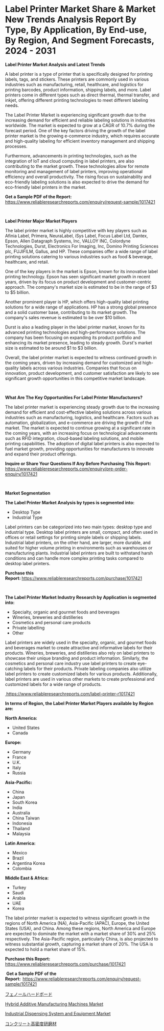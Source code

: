 <p><h1>Label Printer Market Share & Market New Trends Analysis Report By Type, By Application, By End-use, By Region, And Segment Forecasts, 2024 - 2031</h1></p><p><strong>Label Printer Market Analysis and Latest Trends</strong></p>
<p><p>A label printer is a type of printer that is specifically designed for printing labels, tags, and stickers. These printers are commonly used in various industries such as manufacturing, retail, healthcare, and logistics for printing barcodes, product information, shipping labels, and more. Label printers come in different types such as direct thermal, thermal transfer, and inkjet, offering different printing technologies to meet different labeling needs.</p><p>The Label Printer Market is experiencing significant growth due to the increasing demand for efficient and reliable labeling solutions in industries worldwide. The market is expected to grow at a CAGR of 10.7% during the forecast period. One of the key factors driving the growth of the label printer market is the growing e-commerce industry, which requires accurate and high-quality labeling for efficient inventory management and shipping processes.</p><p>Furthermore, advancements in printing technologies, such as the integration of IoT and cloud computing in label printers, are also contributing to the market growth. These technologies allow for remote monitoring and management of label printers, improving operational efficiency and overall productivity. The rising focus on sustainability and eco-friendly labeling solutions is also expected to drive the demand for eco-friendly label printers in the market.</p></p>
<p><strong>Get a Sample PDF of the Report:&nbsp;</strong> <a href="https://www.reliableresearchreports.com/enquiry/request-sample/1017421">https://www.reliableresearchreports.com/enquiry/request-sample/1017421</a></p>
<p>&nbsp;</p>
<p><strong>Label Printer Major Market Players</strong></p>
<p><p>The label printer market is highly competitive with key players such as Afinia Label, Primera, NeuraLabel, iSys Label, Focus Label Ltd, Dantex, Epson, Allen Datagraph Systems, Inc, VALLOY INC, Colordyne Technologies, Durst, Electronics For Imaging, Inc, Domino Printing Sciences plc, FUJIFILM, Gallus, and HP. These companies offer a wide range of label printing solutions catering to various industries such as food & beverage, healthcare, and retail.</p><p>One of the key players in the market is Epson, known for its innovative label printing technology. Epson has seen significant market growth in recent years, driven by its focus on product development and customer-centric approach. The company's market size is estimated to be in the range of $3 to $5 billion.</p><p>Another prominent player is HP, which offers high-quality label printing solutions for a wide range of applications. HP has a strong global presence and a solid customer base, contributing to its market growth. The company's sales revenue is estimated to be over $10 billion.</p><p>Durst is also a leading player in the label printer market, known for its advanced printing technologies and high-performance solutions. The company has been focusing on expanding its product portfolio and enhancing its market presence, leading to steady growth. Durst's market size is estimated to be around $1 to $3 billion.</p><p>Overall, the label printer market is expected to witness continued growth in the coming years, driven by increasing demand for customized and high-quality labels across various industries. Companies that focus on innovation, product development, and customer satisfaction are likely to see significant growth opportunities in this competitive market landscape.</p></p>
<p>&nbsp;</p>
<p><strong>What Are The Key Opportunities For Label Printer Manufacturers?</strong></p>
<p><p>The label printer market is experiencing steady growth due to the increasing demand for efficient and cost-effective labeling solutions across various industries such as manufacturing, logistics, and healthcare. Factors such as automation, globalization, and e-commerce are driving the growth of the market. The market is expected to continue growing at a significant rate in the coming years, with an increasing focus on technological advancements such as RFID integration, cloud-based labeling solutions, and mobile printing capabilities. The adoption of digital label printers is also expected to fuel market growth, providing opportunities for manufacturers to innovate and expand their product offerings.</p></p>
<p><strong>Inquire or Share Your Questions If Any Before Purchasing This Report:</strong> <a href="https://www.reliableresearchreports.com/enquiry/pre-order-enquiry/1017421">https://www.reliableresearchreports.com/enquiry/pre-order-enquiry/1017421</a></p>
<p>&nbsp;</p>
<p><strong>Market Segmentation</strong></p>
<p><strong>The Label Printer Market Analysis by types is segmented into:</strong></p>
<p><ul><li>Desktop Type</li><li>Industrial Type</li></ul></p>
<p><p>Label printers can be categorized into two main types: desktop type and industrial type. Desktop label printers are small, compact, and often used in offices or retail settings for printing simple labels or shipping labels. Industrial label printers, on the other hand, are larger, more durable, and suited for higher volume printing in environments such as warehouses or manufacturing plants. Industrial label printers are built to withstand harsh conditions and can handle more complex printing tasks compared to desktop label printers.</p></p>
<p><strong>Purchase this Report:&nbsp;</strong><a href="https://www.reliableresearchreports.com/purchase/1017421">https://www.reliableresearchreports.com/purchase/1017421</a></p>
<p>&nbsp;</p>
<p><strong>The Label Printer Market Industry Research by Application is segmented into:</strong></p>
<p><ul><li>Specialty, organic and gourmet foods and beverages</li><li>Wineries, breweries and distilleries</li><li>Cosmetics and personal care products</li><li>Private labelling</li><li>Other</li></ul></p>
<p><p>Label printers are widely used in the specialty, organic, and gourmet foods and beverages market to create attractive and informative labels for their products. Wineries, breweries, and distilleries also rely on label printers to showcase their unique branding and product information. Similarly, the cosmetics and personal care industry use label printers to create eye-catching labels for their products. Private labeling companies also utilize label printers to create customized labels for various products. Additionally, label printers are used in various other markets to create professional and customized labels for a wide range of products.</p></p>
<p><a href="https://www.reliableresearchreports.com/label-printer-r1017421">&nbsp;https://www.reliableresearchreports.com/label-printer-r1017421</a></p>
<p><strong>In terms of Region, the Label Printer Market Players available by Region are:</strong></p>
<p>
    <p> <strong> North America: </strong>
        <ul>
            <li>United States</li>
            <li>Canada</li>
        </ul>
        </p> 
    <p> <strong> Europe: </strong>
        <ul>
            <li>Germany</li>
            <li>France</li>
            <li>U.K.</li>
            <li>Italy</li>
            <li>Russia</li>
        </ul>
        </p> 
    <p> <strong> Asia-Pacific: </strong>
        <ul>
            <li>China</li>
            <li>Japan</li>
            <li>South Korea</li>
            <li>India</li>
            <li>Australia</li>
            <li>China Taiwan</li>
            <li>Indonesia</li>
            <li>Thailand</li>
            <li>Malaysia</li>
        </ul>
        </p> 
    <p> <strong> Latin America: </strong>
        <ul>
            <li>Mexico</li>
            <li>Brazil</li>
            <li>Argentina Korea</li>
            <li>Colombia</li>
        </ul>
        </p> 
    <p> <strong> Middle East & Africa: </strong>
        <ul>
            <li>Turkey</li>
            <li>Saudi</li>
            <li>Arabia</li>
            <li>UAE</li>
            <li>Korea</li>
        </ul>
    </p>
    </p>
<p><p>The label printer market is expected to witness significant growth in the regions of North America (NA), Asia-Pacific (APAC), Europe, the United States (USA), and China. Among these regions, North America and Europe are expected to dominate the market with a market share of 30% and 25% respectively. The Asia-Pacific region, particularly China, is also projected to witness substantial growth, capturing a market share of 20%. The USA is expected to hold a market share of 15%.</p></p>
<p><strong>Purchase this Report: </strong><a href="https://www.reliableresearchreports.com/purchase/1017421">https://www.reliableresearchreports.com/purchase/1017421</a></p>
<p>&nbsp;<strong>Get a Sample PDF of the Report:&nbsp;&nbsp;</strong><a href="https://www.reliableresearchreports.com/enquiry/request-sample/1017421">https://www.reliableresearchreports.com/enquiry/request-sample/1017421</a></p>
<p><strong></strong></p>
<p><p><a href="https://github.com/WhitneyMurphy1982/Market-Research-Report-List-1/blob/main/6842381157133.md">フェノールハードボード</a></p><p><a href="https://github.com/globismark/Market-Research-Report-List-4/blob/main/hybrid-additive-manufacturing-machines-market.md">Hybrid Additive Manufacturing Machines Market</a></p><p><a href="https://github.com/bobicer/Market-Research-Report-List-4/blob/main/industrial-dispensing-system-and-equipment-market.md">Industrial Dispensing System and Equipment Market</a></p><p><a href="https://medium.com/@estasprer20231/2024%E5%B9%B4%E3%81%8B%E3%82%892031%E5%B9%B4%E3%81%BE%E3%81%A7%E3%81%AE%E6%9C%9F%E9%96%93%E3%81%AB%E3%81%8A%E3%81%91%E3%82%8B%E3%82%B3%E3%83%B3%E3%82%AF%E3%83%AA%E3%83%BC%E3%83%88%E5%AF%86%E9%9B%86%E5%8C%96%E7%A0%94%E7%A3%A8%E6%9D%90%E5%B8%82%E5%A0%B4%E3%81%AE%E5%8B%95%E5%90%91%E3%81%A8%E6%88%90%E9%95%B7%E8%A6%81%E5%9B%A0%E3%82%92%E5%88%86%E6%9E%90%E3%81%97-%E4%BA%88%E6%B8%AC%E3%81%99%E3%82%8B-9ceabed782af">コンクリート高密度研磨材</a></p></p>